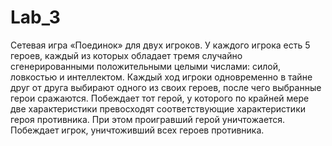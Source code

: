 # Lab_3
Сетевая игра «Поединок» для двух игроков. У каждого
игрока есть 5 героев, каждый из которых обладает тремя
случайно сгенерированными положительными целыми числами:
силой, ловкостью и интеллектом. Каждый ход игроки
одновременно в тайне друг от друга выбирают одного из своих
героев, после чего выбранные герои сражаются. Побеждает тот
герой, у которого по крайней мере две характеристики
превосходят соответствующие характеристики героя
противника. При этом проигравший герой уничтожается.
Побеждает игрок, уничтоживший всех героев противника.

